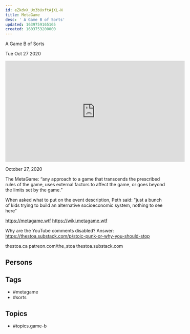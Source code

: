 ```yaml
---
id: eZkdvX_Ux3bUxftAjXL-N
title: MetaGame
desc: ' A Game B of Sorts'
updated: 1639759165165
created: 1603753200000
---
```



 A Game B of Sorts

Tue Oct 27 2020

<iframe width="560" height="315" src="https://www.youtube.com/embed/uSNJKJUNq7c" title="MetaGame: A Game B of Sorts w/ Peth" frameborder="0" allow="accelerometer; autoplay; clipboard-write; encrypted-media; gyroscope; picture-in-picture" allowfullscreen ></iframe>

October 27, 2020

The MetaGame: “any approach to a game that transcends the prescribed rules of the game, uses external factors to affect the game, or goes beyond the limits set by the game.”

When asked what to put on the event description, Peth said: "just a bunch of kids trying to build an alternative socioeconomic system, nothing to see here”

https://metagame.wtf
https://wiki.metagame.wtf

Why are the YouTube comments disabled? Answer: https://thestoa.substack.com/p/stoic-punk-or-why-you-should-stop

thestoa.ca
patreon.com/the_stoa
thestoa.substack.com

## Persons



## Tags

- #metagame
- #sorts

## Topics

- #topics.game-b

